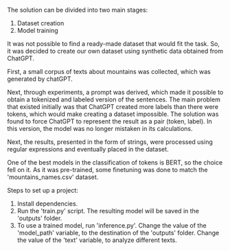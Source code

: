 The solution can be divided into two main stages:

1. Dataset creation
2. Model training

It was not possible to find a ready-made dataset that would fit the task. So, it was decided to create our own dataset using synthetic data obtained from ChatGPT.

First, a small corpus of texts about mountains was collected, which was generated by chatGPT.

Next, through experiments, a prompt was derived, which made it possible to obtain a tokenized and labeled version of the sentences. The main problem that existed initially was that ChatGPT created more labels than there were tokens, which would make creating a dataset impossible. The solution was found to force ChatGPT to represent the result as a pair (token, label). In this version, the model was no longer mistaken in its calculations.

Next, the results, presented in the form of strings, were processed using regular expressions and eventually placed in the dataset.

One of the best models in the classification of tokens is BERT, so the choice fell on it. As it was pre-trained, some finetuning was done to match the 'mountains_names.csv' dataset.

Steps to set up a project:
1. Install dependencies.
2. Run the 'train.py' script. The resulting model will be saved in the 'outputs' folder.
3. To use a trained model, run 'inference.py'. Change the value of the 'model_path' variable, to the destination of the 'outputs' folder. Change the value of the 'text' variable, to analyze different texts.
